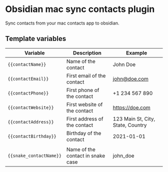 # Obsidian mac sync contacts plugin

Sync contacts from your mac contacts app to obsidian.

## Template variables

| Variable                | Description                       | Example                           |
|-------------------------|-----------------------------------|-----------------------------------|
| `{{contactName}}`       | Name of the contact               | John Doe                          |
| `{{contactEmail}}`      | First email of the contact        | john@doe.com                      |
| `{{contactPhone}}`      | First phone of the contact        | +1 234 567 890                    |
| `{{contactWebsite}}`    | First website of the contact      | https://doe.com                   |
| `{{contactAddress}}`    | First address of the contact      | 123 Main St, City, State, Country |
| `{{contactBirthday}}`   | Birthday of the contact           | 2021-01-01                        |
|                         |                                   |                                   |
| `{{snake_contactName}}` | Name of the contact in snake case | john_doe                          |
